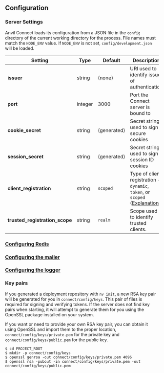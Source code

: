 ## Configuration

### Server Settings

Anvil Connect loads its configuration from a JSON file in the `config`
directory of the current working directory for the process. File names must
match the `NODE_ENV` value. If `NODE_ENV` is not set, `config/development.json`
will be loaded.

Setting | Type | Default | Description
------- | ---- | ------- | -----------
**issuer** | string | (none) | URI used to identify issuer of authentication
**port** | integer | 3000 | Port the Connect server is bound to
**cookie_secret** | string | (generated) | Secret string used to sign secure cookies
**session_secret** | string | (generated) | Secret string used to sign session ID cookies
**client_registration** | string | `scoped` | Type of client registration - `dynamic`, `token`, or `scoped` ([Explanation](../clients.md#registration))
**trusted_registration_scope** | string | `realm` | Scope used to identify trusted clients.

### [Configuring Redis](redis.md)

### [Configuring the mailer](mailer.md)

### [Configuring the logger](logger.md)

### Key pairs

If you generated a deployment repository with `nv init`, a new RSA key pair
will be generated for you in `connect/config/keys`. This pair of files is 
required for signing and verifying tokens. If the server does not find key 
pairs when starting, it will attempt to generate them for you using the OpenSSL 
package installed on your system. 

If you want or need to provide your own RSA key pair, you can obtain it using
OpenSSL and import them to the proper location, `connect/config/keys/private.pem` 
for the private key and `connect/config/keys/public.pem` for the public key.

```
$ cd PROJECT_ROOT
$ mkdir -p connect/config/keys
$ openssl genrsa -out connect/config/keys/private.pem 4096
$ openssl rsa -pubout -in connect/config/keys/private.pem -out connect/config/keys/public.pem
```
